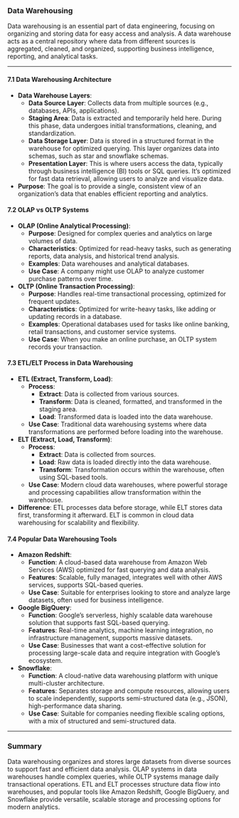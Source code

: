 ### Data Warehousing

Data warehousing is an essential part of data engineering, focusing on organizing and storing data for easy access and analysis. A data warehouse acts as a central repository where data from different sources is aggregated, cleaned, and organized, supporting business intelligence, reporting, and analytical tasks.

---

#### 7.1 **Data Warehousing Architecture**
   - **Data Warehouse Layers**:
      - **Data Source Layer**: Collects data from multiple sources (e.g., databases, APIs, applications).
      - **Staging Area**: Data is extracted and temporarily held here. During this phase, data undergoes initial transformations, cleaning, and standardization.
      - **Data Storage Layer**: Data is stored in a structured format in the warehouse for optimized querying. This layer organizes data into schemas, such as star and snowflake schemas.
      - **Presentation Layer**: This is where users access the data, typically through business intelligence (BI) tools or SQL queries. It’s optimized for fast data retrieval, allowing users to analyze and visualize data.
   - **Purpose**: The goal is to provide a single, consistent view of an organization’s data that enables efficient reporting and analytics.

#### 7.2 **OLAP vs OLTP Systems**
   - **OLAP (Online Analytical Processing)**:
      - **Purpose**: Designed for complex queries and analytics on large volumes of data.
      - **Characteristics**: Optimized for read-heavy tasks, such as generating reports, data analysis, and historical trend analysis.
      - **Examples**: Data warehouses and analytical databases.
      - **Use Case**: A company might use OLAP to analyze customer purchase patterns over time.
   - **OLTP (Online Transaction Processing)**:
      - **Purpose**: Handles real-time transactional processing, optimized for frequent updates.
      - **Characteristics**: Optimized for write-heavy tasks, like adding or updating records in a database.
      - **Examples**: Operational databases used for tasks like online banking, retail transactions, and customer service systems.
      - **Use Case**: When you make an online purchase, an OLTP system records your transaction.

#### 7.3 **ETL/ELT Process in Data Warehousing**
   - **ETL (Extract, Transform, Load)**:
      - **Process**:
         - **Extract**: Data is collected from various sources.
         - **Transform**: Data is cleaned, formatted, and transformed in the staging area.
         - **Load**: Transformed data is loaded into the data warehouse.
      - **Use Case**: Traditional data warehousing systems where data transformations are performed before loading into the warehouse.
   - **ELT (Extract, Load, Transform)**:
      - **Process**:
         - **Extract**: Data is collected from sources.
         - **Load**: Raw data is loaded directly into the data warehouse.
         - **Transform**: Transformation occurs within the warehouse, often using SQL-based tools.
      - **Use Case**: Modern cloud data warehouses, where powerful storage and processing capabilities allow transformation within the warehouse.
   - **Difference**: ETL processes data before storage, while ELT stores data first, transforming it afterward. ELT is common in cloud data warehousing for scalability and flexibility.

#### 7.4 **Popular Data Warehousing Tools**
   - **Amazon Redshift**:
      - **Function**: A cloud-based data warehouse from Amazon Web Services (AWS) optimized for fast querying and data analysis.
      - **Features**: Scalable, fully managed, integrates well with other AWS services, supports SQL-based queries.
      - **Use Case**: Suitable for enterprises looking to store and analyze large datasets, often used for business intelligence.
   - **Google BigQuery**:
      - **Function**: Google’s serverless, highly scalable data warehouse solution that supports fast SQL-based querying.
      - **Features**: Real-time analytics, machine learning integration, no infrastructure management, supports massive datasets.
      - **Use Case**: Businesses that want a cost-effective solution for processing large-scale data and require integration with Google’s ecosystem.
   - **Snowflake**:
      - **Function**: A cloud-native data warehousing platform with unique multi-cluster architecture.
      - **Features**: Separates storage and compute resources, allowing users to scale independently, supports semi-structured data (e.g., JSON), high-performance data sharing.
      - **Use Case**: Suitable for companies needing flexible scaling options, with a mix of structured and semi-structured data.

---

### Summary
Data warehousing organizes and stores large datasets from diverse sources to support fast and efficient data analysis. OLAP systems in data warehouses handle complex queries, while OLTP systems manage daily transactional operations. ETL and ELT processes structure data flow into warehouses, and popular tools like Amazon Redshift, Google BigQuery, and Snowflake provide versatile, scalable storage and processing options for modern analytics.